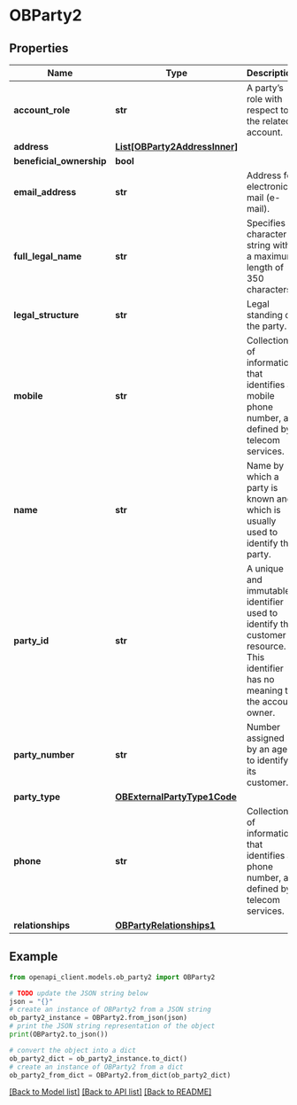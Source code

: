 # OBParty2


## Properties

Name | Type | Description | Notes
------------ | ------------- | ------------- | -------------
**account_role** | **str** | A party’s role with respect to the related account. | [optional] 
**address** | [**List[OBParty2AddressInner]**](OBParty2AddressInner.md) |  | [optional] 
**beneficial_ownership** | **bool** |  | [optional] 
**email_address** | **str** | Address for electronic mail (e-mail). | [optional] 
**full_legal_name** | **str** | Specifies a character string with a maximum length of 350 characters. | [optional] 
**legal_structure** | **str** | Legal standing of the party. | [optional] 
**mobile** | **str** | Collection of information that identifies a mobile phone number, as defined by telecom services. | [optional] 
**name** | **str** | Name by which a party is known and which is usually used to identify that party. | [optional] 
**party_id** | **str** | A unique and immutable identifier used to identify the customer resource. This identifier has no meaning to the account owner. | 
**party_number** | **str** | Number assigned by an agent to identify its customer. | [optional] 
**party_type** | [**OBExternalPartyType1Code**](OBExternalPartyType1Code.md) |  | [optional] 
**phone** | **str** | Collection of information that identifies a phone number, as defined by telecom services. | [optional] 
**relationships** | [**OBPartyRelationships1**](OBPartyRelationships1.md) |  | [optional] 

## Example

```python
from openapi_client.models.ob_party2 import OBParty2

# TODO update the JSON string below
json = "{}"
# create an instance of OBParty2 from a JSON string
ob_party2_instance = OBParty2.from_json(json)
# print the JSON string representation of the object
print(OBParty2.to_json())

# convert the object into a dict
ob_party2_dict = ob_party2_instance.to_dict()
# create an instance of OBParty2 from a dict
ob_party2_from_dict = OBParty2.from_dict(ob_party2_dict)
```
[[Back to Model list]](../README.md#documentation-for-models) [[Back to API list]](../README.md#documentation-for-api-endpoints) [[Back to README]](../README.md)


